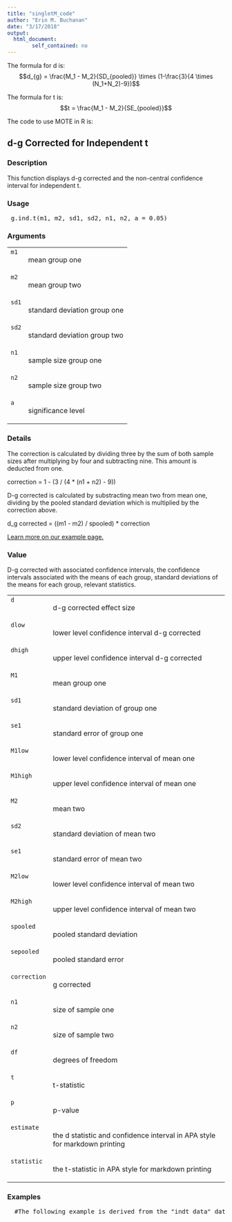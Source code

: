 ```yaml
---
title: "singletM_code"
author: "Erin M. Buchanan"
date: "3/17/2018"
output: 
  html_document:
        self_contained: no
---
```

 
The formula for d is: $$d_{g} = \frac{M_1 - M_2}{SD_{pooled}} \times (1-\frac{3}{4 \times (N_1+N_2)-9})$$
 
The formula for t is: $$t = \frac{M_1 - M_2}{SE_{pooled}}$$
 
The code to use MOTE in R is: 
 

 
<h2>d-g Corrected for Independent t</h2>  <h3>Description</h3>  <p>This function displays d-g corrected and the non-central confidence interval for independent t. </p>   <h3>Usage</h3>  <pre> g.ind.t(m1, m2, sd1, sd2, n1, n2, a = 0.05) </pre>   <h3>Arguments</h3>  <table summary="R argblock"> <tr valign="top"><td><code>m1</code></td> <td> <p>mean group one</p> </td></tr> <tr valign="top"><td><code>m2</code></td> <td> <p>mean group two</p> </td></tr> <tr valign="top"><td><code>sd1</code></td> <td> <p>standard deviation group one</p> </td></tr> <tr valign="top"><td><code>sd2</code></td> <td> <p>standard deviation group two</p> </td></tr> <tr valign="top"><td><code>n1</code></td> <td> <p>sample size group one</p> </td></tr> <tr valign="top"><td><code>n2</code></td> <td> <p>sample size group two</p> </td></tr> <tr valign="top"><td><code>a</code></td> <td> <p>significance level</p> </td></tr> </table>   <h3>Details</h3>  <p>The correction is calculated by dividing three by the sum of both sample sizes after multiplying by four and subtracting nine. This amount is deducted from one. </p> <p>correction = 1 - (3 / (4 * (n1 + n2) - 9)) </p> <p>D-g corrected is calculated by substracting mean two from mean one, dividing by the pooled standard deviation which is multiplied by the correction above. </p> <p>d_g corrected = ((m1 - m2) / spooled) * correction </p> <p><a href="https://www.aggieerin.com/shiny-server/tests/indtg.html">Learn more on our example page.</a> </p>   <h3>Value</h3>  <p>D-g corrected with associated confidence intervals, the confidence intervals associated with the means of each group, standard deviations of the means for each group, relevant statistics. </p> <table summary="R valueblock"> <tr valign="top"><td><code>d</code></td> <td> <p>d-g corrected effect size</p> </td></tr> <tr valign="top"><td><code>dlow</code></td> <td> <p>lower level confidence interval d-g corrected</p> </td></tr> <tr valign="top"><td><code>dhigh</code></td> <td> <p>upper level confidence interval d-g corrected</p> </td></tr> <tr valign="top"><td><code>M1</code></td> <td> <p>mean group one</p> </td></tr> <tr valign="top"><td><code>sd1</code></td> <td> <p>standard deviation of group one</p> </td></tr> <tr valign="top"><td><code>se1</code></td> <td> <p>standard error of group one</p> </td></tr> <tr valign="top"><td><code>M1low</code></td> <td> <p>lower level confidence interval of mean one</p> </td></tr> <tr valign="top"><td><code>M1high</code></td> <td> <p>upper level confidence interval of mean one</p> </td></tr> <tr valign="top"><td><code>M2</code></td> <td> <p>mean two</p> </td></tr> <tr valign="top"><td><code>sd2</code></td> <td> <p>standard deviation of mean two</p> </td></tr> <tr valign="top"><td><code>se1</code></td> <td> <p>standard error of mean two</p> </td></tr> <tr valign="top"><td><code>M2low</code></td> <td> <p>lower level confidence interval of mean two</p> </td></tr> <tr valign="top"><td><code>M2high</code></td> <td> <p>upper level confidence interval of mean two</p> </td></tr> <tr valign="top"><td><code>spooled</code></td> <td> <p>pooled standard deviation</p> </td></tr> <tr valign="top"><td><code>sepooled</code></td> <td> <p>pooled standard error</p> </td></tr> <tr valign="top"><td><code>correction</code></td> <td> <p>g corrected</p> </td></tr> <tr valign="top"><td><code>n1</code></td> <td> <p>size of sample one</p> </td></tr> <tr valign="top"><td><code>n2</code></td> <td> <p>size of sample two</p> </td></tr> <tr valign="top"><td><code>df</code></td> <td> <p>degrees of freedom</p> </td></tr> <tr valign="top"><td><code>t</code></td> <td> <p>t-statistic</p> </td></tr> <tr valign="top"><td><code>p</code></td> <td> <p>p-value</p> </td></tr> <tr valign="top"><td><code>estimate</code></td> <td> <p>the d statistic and confidence interval in APA style for markdown printing</p> </td></tr> <tr valign="top"><td><code>statistic</code></td> <td> <p>the t-statistic in APA style for markdown printing</p> </td></tr> </table>   <h3>Examples</h3>  <pre>  #The following example is derived from the "indt_data" dataset, included #in the MOTE library.  #A forensic psychologist conducted a study to examine whether #being hypnotized during recall affects how well a witness #can remember facts about an event. Eight participants #watched a short film of a mock robbery, after which #each participant was questioned about what he or she had #seen. The four participants in the experimental group #were questioned while they were hypnotized. The four #participants in the control group recieved the same #questioning without hypnosis.      t.test(correctq ~ group, data = indt_data)  #You can type in the numbers directly, or refer to the dataset, #as shown below.      g.ind.t(m1 = 17.75, m2 = 23, sd1 = 3.30,            sd2 = 2.16, n1 = 4, n2 = 4, a = .05)      g.ind.t(17.75, 23, 3.30, 2.16, 4, 4, .05)      g.ind.t(mean(indt_data$correctq[indt_data$group == 1]),             mean(indt_data$correctq[indt_data$group == 2]),             sd(indt_data$correctq[indt_data$group == 1]),             sd(indt_data$correctq[indt_data$group == 2]),             length(indt_data$correctq[indt_data$group == 1]),             length(indt_data$correctq[indt_data$group == 2]),             .05)  #Contrary to the hypothesized result, the group that underwent hypnosis were #significantly less accurate while reporting facts than the control group #with a large effect size, t(6) = -2.66, p = .038, d_g = 1.64.  </pre>   </body></html> 
